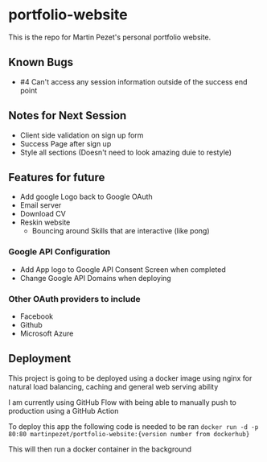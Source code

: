 # portfolio-website

This is the repo for Martin Pezet's personal portfolio website.

## Known Bugs

- #4 Can't access any session information outside of the success end point

## Notes for Next Session

- Client side validation on sign up form
- Success Page after sign up
- Style all sections (Doesn't need to look amazing duie to restyle)

## Features for future

- Add google Logo back to Google OAuth
- Email server
- Download CV
- Reskin website
    - Bouncing around Skills that are interactive (like pong)

### Google API Configuration

- Add App logo to Google API Consent Screen when completed
- Change Google API Domains when deploying

### Other OAuth providers to include

- Facebook
- Github
- Microsoft Azure

## Deployment

This project is going to be deployed using a docker image using nginx for natural load balancing, caching and general web serving ability

I am currently using GitHub Flow with being able to manually push to production using a GitHub Action

To deploy this app the following code is needed to be ran `docker run -d -p 80:80 martinpezet/portfolio-website:{version number from dockerhub}`

This will then run a docker container in the background
